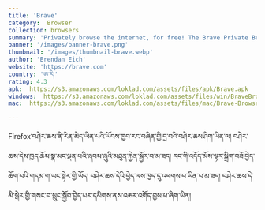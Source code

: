 ```yaml
---
title: 'Brave'
category:  Browser
collection: browsers
summary: 'Privately browse the internet, for free! The Brave Private Browser App is your fast, free, and safe private web browser with ad blocker and pop-up blocker. Privately browse and search the internet without being tracked by advertisers, malware and pop-ups.'
banner: '/images/banner-brave.png'
thumbnail: '/images/thumbnail-brave.webp'
author: 'Brendan Eich'
website: 'https://brave.com'
country: 'ཨ་རི།'
rating: 4.3
apk:  https://s3.amazonaws.com/loklad.com/assets/files/apk/Brave.apk
windows:  https://s3.amazonaws.com/loklad.com/assets/files/win/BraveBrowserSetup.exe
mac:  https://s3.amazonaws.com/loklad.com/assets/files/mac/Brave-Browser.dmg

---
```


Firefox་བཤེར་ཆས་ནི་རིན་མེད་ཡིན་པའི་ཡོངས་ཁྱབ་རང་བཞིན་གྱི་དྲ་བའི་བཤེར་ཆས་ཤིག་ཡིན་ལ། བཤེར་ཆས་དེས་ཁྱད་ཆོས་སྣ་མང་ལྡན་པའི་ཞབས་ཞུའི་མཐུན་རྐྱེན་སྦྱོར་བ་མ་ཟད། རང་གི་འདོད་མོས་ལྟར་སྒྲིག་བཟོ་བྱེད་ཆོག་པའི་གདམ་ག་ཡང་སྟེར་གྱི་ཡོད། བཤེར་ཆས་དེའི་བྱེད་ལས་ཁྱད་དུ་འཕགས་པ་ཡིན་པ་མ་ཟད། བཤེར་ཆས་དེ་མི་སྒེར་གྱི་གསང་བ་སྲུང་སྐྱོབ་བྱེད་པར་དམིགས་ནས་འཆར་འགོད་བྱས་པ་ཞིག་ཡིན།